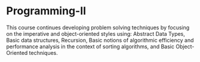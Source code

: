 # Programming-II
This course continues developing problem solving techniques by focusing on the imperative and object-oriented styles using: Abstract Data Types, Basic data structures, Recursion, Basic notions of algorithmic efficiency and performance analysis in the context of sorting algorithms, and Basic Object-Oriented techniques.
